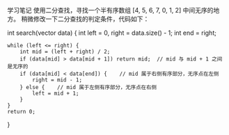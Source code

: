 学习笔记
使用二分查找，寻找一个半有序数组 [4, 5, 6, 7, 0, 1, 2] 中间无序的地方。
稍微修改一下二分查找的判定条件，代码如下：

int search(vector<int> data) {
int left = 0, right = data.size() - 1;
int end = right;

    while (left <= right) {
        int mid = (left + right) / 2;
        if (data[mid] > data[mid + 1]) return mid;  // mid 与 mid + 1 之间是无序的
        if (data[mid] < data[end]) {    // mid 属于右侧有序部分，无序点在左侧
            right = mid - 1;
        } else {    // mid 属于左侧有序部分，无序点在右侧
            left = mid + 1;
        }
    }
    return 0;
}